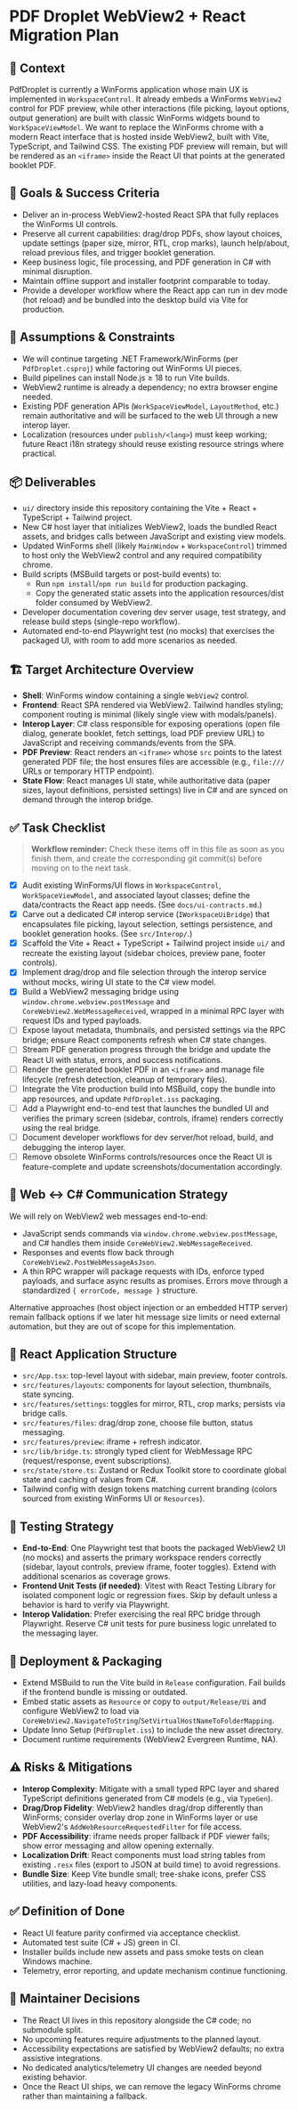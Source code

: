 # PDF Droplet WebView2 + React Migration Plan

## 🧭 Context

PdfDroplet is currently a WinForms application whose main UX is implemented in `WorkspaceControl`. It already embeds a WinForms `WebView2` control for PDF preview, while other interactions (file picking, layout options, output generation) are built with classic WinForms widgets bound to `WorkSpaceViewModel`. We want to replace the WinForms chrome with a modern React interface that is hosted inside WebView2, built with Vite, TypeScript, and Tailwind CSS. The existing PDF preview will remain, but will be rendered as an `<iframe>` inside the React UI that points at the generated booklet PDF.

## 🎯 Goals & Success Criteria

- Deliver an in-process WebView2-hosted React SPA that fully replaces the WinForms UI controls.
- Preserve all current capabilities: drag/drop PDFs, show layout choices, update settings (paper size, mirror, RTL, crop marks), launch help/about, reload previous files, and trigger booklet generation.
- Keep business logic, file processing, and PDF generation in C# with minimal disruption.
- Maintain offline support and installer footprint comparable to today.
- Provide a developer workflow where the React app can run in dev mode (hot reload) and be bundled into the desktop build via Vite for production.

## 🔧 Assumptions & Constraints

- We will continue targeting .NET Framework/WinForms (per `PdfDroplet.csproj`) while factoring out WinForms UI pieces.
- Build pipelines can install Node.js ≥ 18 to run Vite builds.
- WebView2 runtime is already a dependency; no extra browser engine needed.
- Existing PDF generation APIs (`WorkSpaceViewModel`, `LayoutMethod`, etc.) remain authoritative and will be surfaced to the web UI through a new interop layer.
- Localization (resources under `publish/<lang>`) must keep working; future React i18n strategy should reuse existing resource strings where practical.

## 📦 Deliverables

- `ui/` directory inside this repository containing the Vite + React + TypeScript + Tailwind project.
- New C# host layer that initializes WebView2, loads the bundled React assets, and bridges calls between JavaScript and existing view models.
- Updated WinForms shell (likely `MainWindow` + `WorkspaceControl`) trimmed to host only the WebView2 control and any required compatibility chrome.
- Build scripts (MSBuild targets or post-build events) to:
  - Run `npm install`/`npm run build` for production packaging.
  - Copy the generated static assets into the application resources/dist folder consumed by WebView2.
- Developer documentation covering dev server usage, test strategy, and release build steps (single-repo workflow).
- Automated end-to-end Playwright test (no mocks) that exercises the packaged UI, with room to add more scenarios as needed.

## 🏗️ Target Architecture Overview

- **Shell**: WinForms window containing a single `WebView2` control.
- **Frontend**: React SPA rendered via WebView2. Tailwind handles styling; component routing is minimal (likely single view with modals/panels).
- **Interop Layer**: C# class responsible for exposing operations (open file dialog, generate booklet, fetch settings, load PDF preview URL) to JavaScript and receiving commands/events from the SPA.
- **PDF Preview**: React renders an `<iframe>` whose `src` points to the latest generated PDF file; the host ensures files are accessible (e.g., `file:///` URLs or temporary HTTP endpoint).
- **State Flow**: React manages UI state, while authoritative data (paper sizes, layout definitions, persisted settings) live in C# and are synced on demand through the interop bridge.

## ✅ Task Checklist

> **Workflow reminder:** Check these items off in this file as soon as you finish them, and create the corresponding git commit(s) before moving on to the next task.

- [x] Audit existing WinForms/UI flows in `WorkspaceControl`, `WorkSpaceViewModel`, and associated layout classes; define the data/contracts the React app needs. (See `docs/ui-contracts.md`.)
- [x] Carve out a dedicated C# interop service (`IWorkspaceUiBridge`) that encapsulates file picking, layout selection, settings persistence, and booklet generation hooks. (See `src/Interop/`.)
- [x] Scaffold the Vite + React + TypeScript + Tailwind project inside `ui/` and recreate the existing layout (sidebar choices, preview pane, footer controls).
- [x] Implement drag/drop and file selection through the interop service without mocks, wiring UI state to the C# view model.
- [x] Build a WebView2 messaging bridge using `window.chrome.webview.postMessage` and `CoreWebView2.WebMessageReceived`, wrapped in a minimal RPC layer with request IDs and typed payloads.
- [ ] Expose layout metadata, thumbnails, and persisted settings via the RPC bridge; ensure React components refresh when C# state changes.
- [ ] Stream PDF generation progress through the bridge and update the React UI with status, errors, and success notifications.
- [ ] Render the generated booklet PDF in an `<iframe>` and manage file lifecycle (refresh detection, cleanup of temporary files).
- [ ] Integrate the Vite production build into MSBuild, copy the bundle into app resources, and update `PdfDroplet.iss` packaging.
- [ ] Add a Playwright end-to-end test that launches the bundled UI and verifies the primary screen (sidebar, controls, iframe) renders correctly using the real bridge.
- [ ] Document developer workflows for dev server/hot reload, build, and debugging the interop layer.
- [ ] Remove obsolete WinForms controls/resources once the React UI is feature-complete and update screenshots/documentation accordingly.

## 🔌 Web ↔ C# Communication Strategy

We will rely on WebView2 web messages end-to-end:

- JavaScript sends commands via `window.chrome.webview.postMessage`, and C# handles them inside `CoreWebView2.WebMessageReceived`.
- Responses and events flow back through `CoreWebView2.PostWebMessageAsJson`.
- A thin RPC wrapper will package requests with IDs, enforce typed payloads, and surface async results as promises. Errors move through a standardized `{ errorCode, message }` structure.

Alternative approaches (host object injection or an embedded HTTP server) remain fallback options if we later hit message size limits or need external automation, but they are out of scope for this implementation.

## 🧱 React Application Structure

- `src/App.tsx`: top-level layout with sidebar, main preview, footer controls.
- `src/features/layouts`: components for layout selection, thumbnails, state syncing.
- `src/features/settings`: toggles for mirror, RTL, crop marks; persists via bridge calls.
- `src/features/files`: drag/drop zone, choose file button, status messaging.
- `src/features/preview`: iframe + refresh indicator.
- `src/lib/bridge.ts`: strongly typed client for WebMessage RPC (request/response, event subscriptions).
- `src/state/store.ts`: Zustand or Redux Toolkit store to coordinate global state and caching of values from C#.
- Tailwind config with design tokens matching current branding (colors sourced from existing WinForms UI or `Resources`).

## 🧪 Testing Strategy

- **End-to-End**: One Playwright test that boots the packaged WebView2 UI (no mocks) and asserts the primary workspace renders correctly (sidebar, layout controls, preview iframe, footer toggles). Extend with additional scenarios as coverage grows.
- **Frontend Unit Tests (if needed)**: Vitest with React Testing Library for isolated component logic or regression fixes. Skip by default unless a behavior is hard to verify via Playwright.
- **Interop Validation**: Prefer exercising the real RPC bridge through Playwright. Reserve C# unit tests for pure business logic unrelated to the messaging layer.

## 🚢 Deployment & Packaging

- Extend MSBuild to run the Vite build in `Release` configuration. Fail builds if the frontend bundle is missing or outdated.
- Embed static assets as `Resource` or copy to `output/Release/Ui` and configure WebView2 to load via `CoreWebView2.NavigateToString`/`SetVirtualHostNameToFolderMapping`.
- Update Inno Setup (`PdfDroplet.iss`) to include the new asset directory.
- Document runtime requirements (WebView2 Evergreen Runtime, NA).

## ⚠️ Risks & Mitigations

- **Interop Complexity**: Mitigate with a small typed RPC layer and shared TypeScript definitions generated from C# models (e.g., via `TypeGen`).
- **Drag/Drop Fidelity**: WebView2 handles drag/drop differently than WinForms; consider overlay drop zone in WinForms layer or use WebView2's `AddWebResourceRequestedFilter` for file access.
- **PDF Accessibility**: iframe needs proper fallback if PDF viewer fails; show error messaging and allow opening externally.
- **Localization Drift**: React components must load string tables from existing `.resx` files (export to JSON at build time) to avoid regressions.
- **Bundle Size**: Keep Vite bundle small; tree-shake icons, prefer CSS utilities, and lazy-load heavy components.

## ✅ Definition of Done

- React UI feature parity confirmed via acceptance checklist.
- Automated test suite (C# + JS) green in CI.
- Installer builds include new assets and pass smoke tests on clean Windows machine.
- Telemetry, error reporting, and update mechanism continue functioning.

## 📝 Maintainer Decisions

- The React UI lives in this repository alongside the C# code; no submodule split.
- No upcoming features require adjustments to the planned layout.
- Accessibility expectations are satisfied by WebView2 defaults; no extra assistive integrations.
- No dedicated analytics/telemetry UI changes are needed beyond existing behavior.
- Once the React UI ships, we can remove the legacy WinForms chrome rather than maintaining a fallback.
